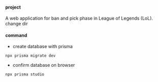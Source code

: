 #### project

A web application for ban and pick phase in League of Legends (LoL).
change dir

#### command

- create database with prisma

```
npx prisma migrate dev
```

- confirm database on browser

```
npx prisma studio
```
